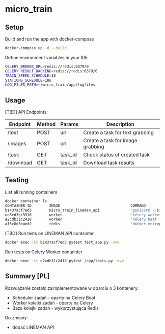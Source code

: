 # micro_train

## Setup

Build and run the app with docker-compose
```bash
docker-compose up -d --build
```
Define environment variables in your IDE
```bash
CELERY_BROKER_URL=redis://redis:6379/0
CELERY_RESULT_BACKEND=redis://redis:6379/0
TRAIN_SPEED_SCHEDULE=10
STATIONS_SCHEDULE=180
LOG_FILES_PATH=~/micro_train/app/logfiles
```

## Usage

[TBD] API Endpoints:

| Endpoint | Method | Params | Description |
| -------- | ------ | ------ | ----------- |
| /text | POST | url | Create a task for text grabbing |
| /images | POST | url | Create a task for image grabbing |
| /task | GET | task_id | Check status of created task |
| /download | GET | task_id | Download task results |


## Testing

List all running containers
```bash
docker container ls
CONTAINER ID        IMAGE                                COMMAND                  CREATED             STATUS              PORTS                    NAMES
b1437acf7ed3        micro_train_lineman_api              "gunicorn --bind 0.0…"   About an hour ago   Up About an hour    0.0.0.0:5002->5002/tcp   mikrotrain_lineman_api_1
ea3cd3gc3310        worker                               "celery worker --app…"   About an hour ago   Up About an hour                             micro_train_worker_1
e2cdb31c2418        worker                               "celery beat --app=w…"   About an hour ago   Up About an hour                             micro_train_beat_1
af5c8d3eaed2        redis                                "docker-entrypoint.s…"   About an hour ago   Up About an hour    0.0.0.0:6379->6379/tcp   mikrotrain_redis_1
```

[TBD] Run tests on LINEMAN API containter
```bash
docker exec -it b1437acf7ed3 pytest test_app.py -vvv
```

Run tests on Celery Worker containter
```bash
docker exec -it e2cdb31c2418 pytest /app/tests.py -vvv
```
## Summary [PL]
Rozwiązanie zostało zaimplementowane w oparciu o 3 kontenery:
 * Scheduler zadań - oparty na Celery Beat
 * Worker kolejki zadań - oparty na Celery
 * Baza kolejki zadań - wykorzystująca Redis
 
Do zmiany:
 * dodać LINEMAN API
